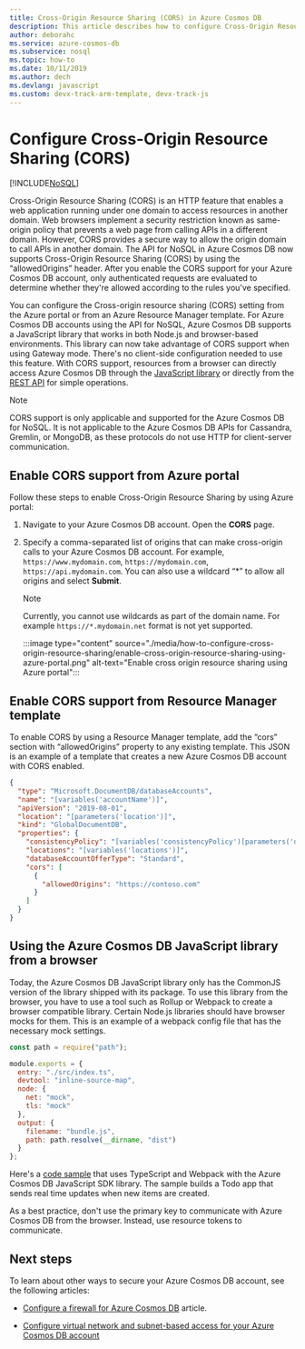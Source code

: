 ```yaml
---
title: Cross-Origin Resource Sharing (CORS) in Azure Cosmos DB 
description: This article describes how to configure Cross-Origin Resource Sharing (CORS) in Azure Cosmos DB by using Azure portal and Azure Resource Manager templates.
author: deborahc
ms.service: azure-cosmos-db
ms.subservice: nosql
ms.topic: how-to
ms.date: 10/11/2019
ms.author: dech
ms.devlang: javascript
ms.custom: devx-track-arm-template, devx-track-js
---
```


# Configure Cross-Origin Resource Sharing (CORS)
[!INCLUDE[NoSQL](../includes/appliesto-nosql.md)]

Cross-Origin Resource Sharing (CORS) is an HTTP feature that enables a web application running under one domain to access resources in another domain. Web browsers implement a security restriction known as same-origin policy that prevents a web page from calling APIs in a different domain. However, CORS provides a secure way to allow the origin domain to call APIs in another domain. The API for NoSQL in Azure Cosmos DB now supports Cross-Origin Resource Sharing (CORS) by using the “allowedOrigins” header. After you enable the CORS support for your Azure Cosmos DB account, only authenticated requests are evaluated to determine whether they're allowed according to the rules you've specified.

You can configure the Cross-origin resource sharing (CORS) setting from the Azure portal or from an Azure Resource Manager template. For Azure Cosmos DB accounts using the API for NoSQL, Azure Cosmos DB supports a JavaScript library that works in both Node.js and browser-based environments. This library can now take advantage of CORS support when using Gateway mode. There's no client-side configuration needed to use this feature. With CORS support, resources from a browser can directly access Azure Cosmos DB through the [JavaScript library](https://www.npmjs.com/package/@azure/cosmos) or directly from the [REST API](/rest/api/cosmos-db/) for simple operations.

> [!NOTE]
> CORS support is only applicable and supported for the Azure Cosmos DB for NoSQL. It is not applicable to the Azure Cosmos DB APIs for Cassandra, Gremlin, or MongoDB, as these protocols do not use HTTP for client-server communication.

## Enable CORS support from Azure portal

Follow these steps to enable Cross-Origin Resource Sharing by using Azure portal:

1. Navigate to your Azure Cosmos DB account. Open the **CORS** page.

2. Specify a comma-separated list of origins that can make cross-origin calls to your Azure Cosmos DB account. For example, `https://www.mydomain.com`, `https://mydomain.com`, `https://api.mydomain.com`. You can also use a wildcard “\*” to allow all origins and select **Submit**. 

   > [!NOTE]
   > Currently, you cannot use wildcards as part of the domain name. For example `https://*.mydomain.net` format is not yet supported. 

   :::image type="content" source="./media/how-to-configure-cross-origin-resource-sharing/enable-cross-origin-resource-sharing-using-azure-portal.png" alt-text="Enable cross origin resource sharing using Azure portal":::

## Enable CORS support from Resource Manager template

To enable CORS by using a Resource Manager template, add the “cors” section with “allowedOrigins” property to any existing template. This JSON is an example of a template that creates a new Azure Cosmos DB account with CORS enabled.

```json
{
  "type": "Microsoft.DocumentDB/databaseAccounts",
  "name": "[variables('accountName')]",
  "apiVersion": "2019-08-01",
  "location": "[parameters('location')]",
  "kind": "GlobalDocumentDB",
  "properties": {
    "consistencyPolicy": "[variables('consistencyPolicy')[parameters('defaultConsistencyLevel')]]",
    "locations": "[variables('locations')]",
    "databaseAccountOfferType": "Standard",
    "cors": [
      {
        "allowedOrigins": "https://contoso.com"
      }
    ]
  }
}
```

## Using the Azure Cosmos DB JavaScript library from a browser

Today, the Azure Cosmos DB JavaScript library only has the CommonJS version of the library shipped with its package. To use this library from the browser, you have to use a tool such as Rollup or Webpack to create a browser compatible library. Certain Node.js libraries should have browser mocks for them. This is an example of a webpack config file that has the necessary mock settings.

```javascript
const path = require("path");

module.exports = {
  entry: "./src/index.ts",
  devtool: "inline-source-map",
  node: {
    net: "mock",
    tls: "mock"
  },
  output: {
    filename: "bundle.js",
    path: path.resolve(__dirname, "dist")
  }
};
```
 
Here's a [code sample](https://github.com/christopheranderson/cosmos-browser-sample) that uses TypeScript and Webpack with the Azure Cosmos DB JavaScript SDK library. The sample builds a Todo app that sends real time updates when new items are created.

As a best practice, don't use the primary key to communicate with Azure Cosmos DB from the browser. Instead, use resource tokens to communicate.

## Next steps

To learn about other ways to secure your Azure Cosmos DB account, see the following articles:

* [Configure a firewall for Azure Cosmos DB](../how-to-configure-firewall.md) article.

* [Configure virtual network and subnet-based access for your Azure Cosmos DB account](../how-to-configure-vnet-service-endpoint.md)
